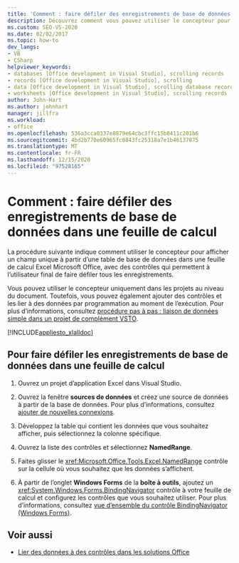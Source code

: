 ```yaml
---
title: 'Comment : faire défiler des enregistrements de base de données dans une feuille de calcul'
description: Découvrez comment vous pouvez utiliser le concepteur pour afficher un champ unique à partir d’une table de base de données dans une feuille de calcul Microsoft Excel
ms.custom: SEO-VS-2020
ms.date: 02/02/2017
ms.topic: how-to
dev_langs:
- VB
- CSharp
helpviewer_keywords:
- databases [Office development in Visual Studio], scrolling records
- records [Office development in Visual Studio], scrolling
- data [Office development in Visual Studio], scrolling database records
- worksheets [Office development in Visual Studio], scrolling records
author: John-Hart
ms.author: johnhart
manager: jillfra
ms.workload:
- office
ms.openlocfilehash: 536a3cca0337e8879e64cbc3ffc15b8411c201b6
ms.sourcegitcommit: 4bd2b770e60965fc0843fc25318a7e1b46137875
ms.translationtype: MT
ms.contentlocale: fr-FR
ms.lasthandoff: 12/15/2020
ms.locfileid: "97528165"
---
```

# <a name="how-to-scroll-through-database-records-in-a-worksheet"></a>Comment : faire défiler des enregistrements de base de données dans une feuille de calcul
  La procédure suivante indique comment utiliser le concepteur pour afficher un champ unique à partir d’une table de base de données dans une feuille de calcul Excel Microsoft Office, avec des contrôles qui permettent à l’utilisateur final de faire défiler tous les enregistrements.

 Vous pouvez utiliser le concepteur uniquement dans les projets au niveau du document. Toutefois, vous pouvez également ajouter des contrôles et les lier à des données par programmation au moment de l’exécution. Pour plus d’informations, consultez [procédure pas à pas : liaison de données simple dans un projet de complément VSTO](../vsto/walkthrough-simple-data-binding-in-vsto-add-in-project.md).

 [!INCLUDE[appliesto_xlalldoc](../vsto/includes/appliesto-xlalldoc-md.md)]

## <a name="to-scroll-through-database-records-in-a-worksheet"></a>Pour faire défiler les enregistrements de base de données dans une feuille de calcul

1. Ouvrez un projet d’application Excel dans Visual Studio.

2. Ouvrez la fenêtre **sources de données** et créez une source de données à partir de la base de données. Pour plus d’informations, consultez [ajouter de nouvelles connexions](../data-tools/add-new-connections.md).

3. Développez la table qui contient les données que vous souhaitez afficher, puis sélectionnez la colonne spécifique.

4. Ouvrez la liste des contrôles et sélectionnez **NamedRange**.

5. Faites glisser le <xref:Microsoft.Office.Tools.Excel.NamedRange> contrôle sur la cellule où vous souhaitez que les données s’affichent.

6. À partir de l’onglet **Windows Forms** de la **boîte à outils**, ajoutez un <xref:System.Windows.Forms.BindingNavigator> contrôle à votre feuille de calcul et configurez les contrôles que vous souhaitez utiliser. Pour plus d’informations, consultez [vue d’ensemble du contrôle BindingNavigator &#40;Windows Forms&#41;](/dotnet/framework/winforms/controls/bindingnavigator-control-overview-windows-forms).

## <a name="see-also"></a>Voir aussi
- [Lier des données à des contrôles dans les solutions Office](../vsto/binding-data-to-controls-in-office-solutions.md)
